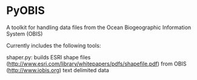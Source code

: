 PyOBIS
======

A toolkit for handling data files from the Ocean Biogeographic Information System (OBIS)

Currently includes the following tools:

shaper.py: builds ESRI shape files (http://www.esri.com/library/whitepapers/pdfs/shapefile.pdf) from OBIS (http://www.iobis.org) text delimited data

